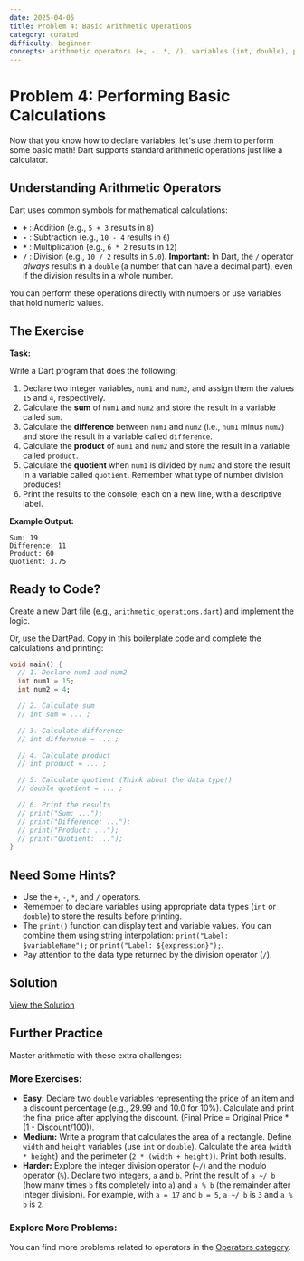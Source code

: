 ```yaml
---
date: 2025-04-05
title: Problem 4: Basic Arithmetic Operations
category: curated
difficulty: beginner
concepts: arithmetic operators (+, -, *, /), variables (int, double), print
---
```


# Problem 4: Performing Basic Calculations

Now that you know how to declare variables, let's use them to perform some basic math! Dart supports standard arithmetic operations just like a calculator.

## Understanding Arithmetic Operators

Dart uses common symbols for mathematical calculations:

*   **`+`** : Addition (e.g., `5 + 3` results in `8`)
*   **`-`** : Subtraction (e.g., `10 - 4` results in `6`)
*   **`*`** : Multiplication (e.g., `6 * 2` results in `12`)
*   **`/`** : Division (e.g., `10 / 2` results in `5.0`). **Important:** In Dart, the `/` operator *always* results in a `double` (a number that can have a decimal part), even if the division results in a whole number.

You can perform these operations directly with numbers or use variables that hold numeric values.

## The Exercise

**Task:**

Write a Dart program that does the following:

1.  Declare two integer variables, `num1` and `num2`, and assign them the values `15` and `4`, respectively.
2.  Calculate the **sum** of `num1` and `num2` and store the result in a variable called `sum`.
3.  Calculate the **difference** between `num1` and `num2` (i.e., `num1` minus `num2`) and store the result in a variable called `difference`.
4.  Calculate the **product** of `num1` and `num2` and store the result in a variable called `product`.
5.  Calculate the **quotient** when `num1` is divided by `num2` and store the result in a variable called `quotient`. Remember what type of number division produces!
6.  Print the results to the console, each on a new line, with a descriptive label.

**Example Output:**

```
Sum: 19
Difference: 11
Product: 60
Quotient: 3.75
```

## Ready to Code?

Create a new Dart file (e.g., `arithmetic_operations.dart`) and implement the logic.

Or, use the DartPad. Copy in this boilerplate code and complete the calculations and printing:

```dart
void main() {
  // 1. Declare num1 and num2
  int num1 = 15;
  int num2 = 4;

  // 2. Calculate sum
  // int sum = ... ;

  // 3. Calculate difference
  // int difference = ... ;

  // 4. Calculate product
  // int product = ... ;

  // 5. Calculate quotient (Think about the data type!)
  // double quotient = ... ;

  // 6. Print the results
  // print("Sum: ...");
  // print("Difference: ...");
  // print("Product: ...");
  // print("Quotient: ...");
}
```

## Need Some Hints?

*   Use the `+`, `-`, `*`, and `/` operators.
*   Remember to declare variables using appropriate data types (`int` or `double`) to store the results before printing.
*   The `print()` function can display text and variable values. You can combine them using string interpolation: `print("Label: $variableName");` or `print("Label: ${expression}");`.
*   Pay attention to the data type returned by the division operator (`/`).

## Solution

[View the Solution](curated-solutions/cur-problem-04-solution.md)

## Further Practice

Master arithmetic with these extra challenges:

### More Exercises:

*   **Easy:** Declare two `double` variables representing the price of an item and a discount percentage (e.g., 29.99 and 10.0 for 10%). Calculate and print the final price after applying the discount. (Final Price = Original Price * (1 - Discount/100)).
*   **Medium:** Write a program that calculates the area of a rectangle. Define `width` and `height` variables (use `int` or `double`). Calculate the area (`width * height`) and the perimeter (`2 * (width + height)`). Print both results.
*   **Harder:** Explore the integer division operator (`~/`) and the modulo operator (`%`). Declare two integers, `a` and `b`. Print the result of `a ~/ b` (how many times `b` fits completely into `a`) and `a % b` (the remainder after integer division). For example, with `a = 17` and `b = 5`, `a ~/ b` is `3` and `a % b` is `2`.

### Explore More Problems:

You can find more problems related to operators in the [Operators category](../categories/operators.md).